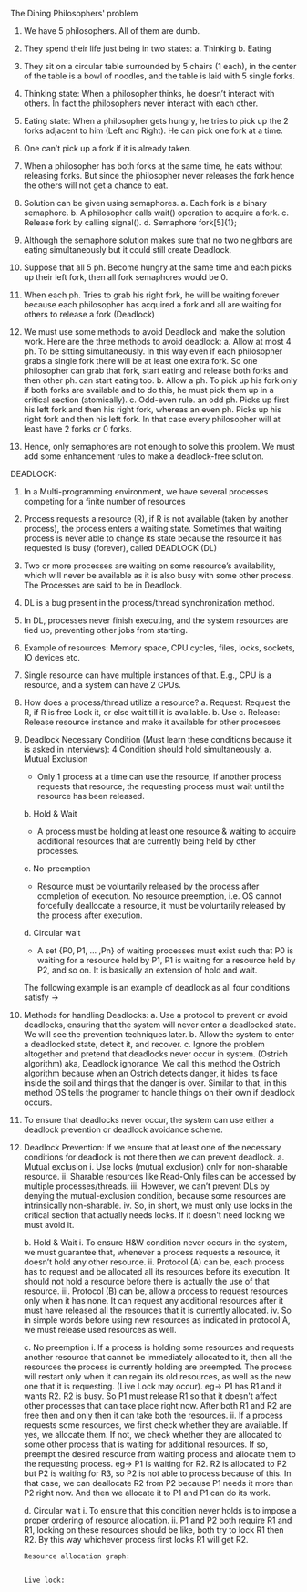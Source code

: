 The Dining Philosophers' problem

1. We have 5 philosophers. All of them are dumb.
2. They spend their life just being in two states:
	a. Thinking
	b. Eating
3. They sit on a circular table surrounded by 5 chairs (1 each), in the center of the table is a bowl of noodles, and the table is laid with 5 single forks.
4. Thinking state: When a philosopher thinks, he doesn’t interact with others. In fact the philosophers never interact with each other.
5. Eating state: When a philosopher gets hungry, he tries to pick up the 2 forks adjacent to him (Left and Right). He can pick one fork at a time.
6. One can’t pick up a fork if it is already taken.
7. When a philosopher has both forks at the same time, he eats without releasing forks. But since the philosopher never releases the fork hence the others will not get a chance to eat.
8. Solution can be given using semaphores.
	a. Each fork is a binary semaphore.
	b. A philosopher calls wait() operation to acquire a fork.
	c. Release fork by calling signal().
	d. Semaphore fork[5]{1};
9. Although the semaphore solution makes sure that no two neighbors are eating simultaneously but it could still create Deadlock.
10. Suppose that all 5 ph. Become hungry at the same time and each picks up their left fork, then all fork semaphores would be 0.
11. When each ph. Tries to grab his right fork, he will be waiting forever because each philosopher has acquired a fork and all are waiting for others to release a fork (Deadlock)
12. We must use some methods to avoid Deadlock and make the solution work. Here are the three methods to avoid deadlock:
	a. Allow at most 4 ph. To be sitting simultaneously. In this way even if each philosopher grabs a single fork there will be at least one extra fork. So one philosopher can grab that fork, start eating and release both forks and then other ph. can start eating too.
	b. Allow a ph. To pick up his fork only if both forks are available and to do this, he must pick them up in a critical section (atomically).
	c. Odd-even rule. an odd ph. Picks up first his left fork and then his right fork, whereas an even ph. Picks up his right fork and then his left fork. In that case every philosopher will at least have 2 forks or 0 forks.

13. Hence, only semaphores are not enough to solve this problem. We must add some enhancement rules to make a deadlock-free solution.

DEADLOCK:
1. In a Multi-programming environment, we have several processes competing for a finite number of resources
2. Process requests a resource (R), if R is not available (taken by another process), the process enters a waiting state. Sometimes that waiting process is never able to change its state because the resource it has requested is busy (forever), called DEADLOCK (DL)
3. Two or more processes are waiting on some resource’s availability, which will never be available as it is also busy with some other process. The Processes are said to be in Deadlock.
4. DL is a bug present in the process/thread synchronization method.
5. In DL, processes never finish executing, and the system resources are tied up, preventing other jobs from starting.
6. Example of resources: Memory space, CPU cycles, files, locks, sockets, IO devices etc.
7. Single resource can have multiple instances of that. E.g., CPU is a resource, and a system can have 2 CPUs.
8. How does a process/thread utilize a resource?
	a. Request: Request the R, if R is free Lock it, or else wait till it is available.
	b. Use
	c. Release: Release resource instance and make it available for other processes

9. Deadlock Necessary Condition (Must learn these conditions because it is asked in interviews): 4 Condition should hold simultaneously.
	a. Mutual Exclusion
	- Only 1 process at a time can use the resource, if another process requests that resource, the requesting process must wait until the resource has been released.
	
	b. Hold & Wait
	- A process must be holding at least one resource & waiting to acquire additional resources that are currently being held by other processes.
	
	c. No-preemption
	- Resource must be voluntarily released by the process after completion of execution. No resource preemption, i.e. OS cannot forcefully deallocate a resource, it must be voluntarily released by the process after execution.
	
	d. Circular wait
	- A set {P0, P1, ... ,Pn} of waiting processes must exist such that P0 is waiting for a resource held by P1, P1 is waiting for a resource held by P2, and so on. It is basically an extension of hold and wait.

	The following example is an example of deadlock as all four conditions satisfy ->


10. Methods for handling Deadlocks:
	a. Use a protocol to prevent or avoid deadlocks, ensuring that the system will never enter a deadlocked state. We will see the prevention techniques later.
	b. Allow the system to enter a deadlocked state, detect it, and recover.
	c. Ignore the problem altogether and pretend that deadlocks never occur in system. (Ostrich algorithm) aka, Deadlock ignorance. We call this method the Ostrich algorithm because when an Ostrich detects danger, it hides its face inside the soil and things that the danger is over. Similar to that, in this method OS tells the programer to handle things on their own if deadlock occurs.

11. To ensure that deadlocks never occur, the system can use either a deadlock prevention or deadlock avoidance scheme.
12. Deadlock Prevention: 
If we ensure that at least one of the necessary conditions for deadlock is not there then we can prevent deadlock.
	a. Mutual exclusion
		i. Use locks (mutual exclusion) only for non-sharable resource.
		ii. Sharable resources like Read-Only files can be accessed by multiple processes/threads.
		iii. However, we can’t prevent DLs by denying the mutual-exclusion condition, because some resources are intrinsically non-sharable.
		iv. So, in short, we must only use locks in the critical section that actually needs locks. If it doesn't need locking we must avoid it.

	b. Hold & Wait
		i. To ensure H&W condition never occurs in the system, we must guarantee that, whenever a process requests a resource, it doesn’t hold any other resource.
		ii. Protocol (A) can be, each process has to request and be allocated all its resources before its execution. It should not hold a resource before there is actually the use of that resource.
		iii. Protocol (B) can be, allow a process to request resources only when it has none. It can request any additional resources after it must have released all the resources that it is currently allocated.
		iv. So in simple words before using new resources as indicated in protocol A, we must release used resources as well.

	c. No preemption
		i. If a process is holding some resources and requests another resource that cannot be immediately allocated to it, then all the resources the process is currently holding are preempted. The process will restart only when it can regain its old resources, as well as the new one that it is requesting. (Live Lock may occur).
		eg-> P1 has R1 and it wants R2. R2 is busy. So P1 must release R1 so that it doesn't affect other processes that can take place right now. After both R1 and R2 are free then and only then it can take both the resources.
		ii. If a process requests some resources, we first check whether they are available. If yes, we allocate them. If not, we check whether they are allocated to some other process that is waiting for additional resources. If so, preempt the desired resource from waiting process and allocate them to the requesting process.
		eg-> P1 is waiting for R2. R2 is allocated to P2 but P2 is waiting for R3, so P2 is not able to process because of this. In that case, we can deallocate R2 from P2 because P1 needs it more than P2 right now. And then we allocate it to P1 and P1 can do its work.

	d. Circular wait
		i. To ensure that this condition never holds is to impose a proper ordering of resource allocation.
		ii. P1 and P2 both require R1 and R1, locking on these resources should be like, both try to lock R1 then R2. By this way whichever process first locks R1 will get R2.
		
		Resource allocation graph:
		
		
		Live lock: